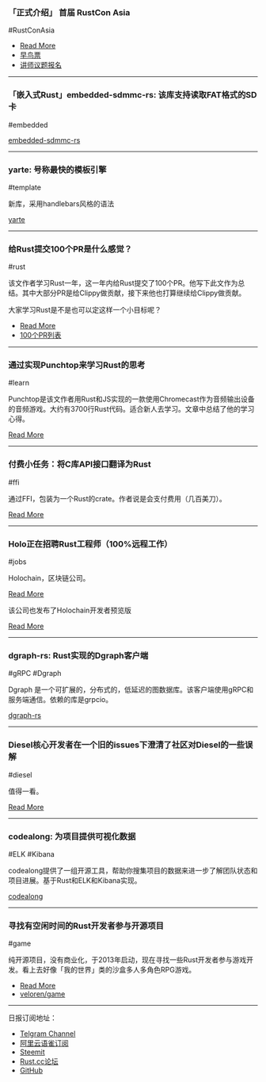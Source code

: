 ### 「正式介绍」 首届 RustCon Asia

#RustConAsia

- [Read More](https://mp.weixin.qq.com/s/vBKiFdNoCat3I9NYdV5yIA)
- [早鸟票](http://www.huodongxing.com/event/6479456003900)
- [讲师议题报名](https://cfp.rustcon.asia/events/rustcon-asia)

---

### 「嵌入式Rust」embedded-sdmmc-rs: 该库支持读取FAT格式的SD卡

#embedded

[embedded-sdmmc-rs](https://github.com/thejpster/embedded-sdmmc-rs)

---

### yarte: 号称最快的模板引擎

#template

新库，采用handlebars风格的语法

[yarte](https://github.com/rust-iendo/yarte)

---

### 给Rust提交100个PR是什么感觉？

#rust

该文作者学习Rust一年，这一年内给Rust提交了100个PR。他写下此文作为总结。其中大部分PR是给Clippy做贡献，接下来他也打算继续给Clippy做贡献。

大家学习Rust是不是也可以定这样一个小目标呢？

- [Read More](https://phansch.net/2019/02/18/onehundred-rust-prs/)
- [100个PR列表](https://phansch.net/onehundred/rust/)

---

### 通过实现Punchtop来学习Rust的思考

#learn

Punchtop是该文作者用Rust和JS实现的一款使用Chromecast作为音频输出设备的音频游戏。大约有3700行Rust代码。适合新人去学习。文章中总结了他的学习心得。

[Read More](https://hyperbo.la/w/reflections-on-learning-rust/)

---

### 付费小任务：将C库API接口翻译为Rust

#ffi

通过FFI，包装为一个Rust的crate。作者说是会支付费用（几百美刀）。

[Read More](https://www.reddit.com/r/rust/comments/asii9i/translate_api_functions_of_a_c_lib/)

---

### Holo正在招聘Rust工程师（100%远程工作）

#jobs

Holochain，区块链公司。

[Read More](https://holo.host/careers/rust-developer/)

该公司也发布了Holochain开发者预览版

[Read More](https://medium.com/holochain/developer-preview-0-0-4-alpha-and-enabling-full-authority-over-data-for-holo-users-3cc8794855d4)

---

### dgraph-rs: Rust实现的Dgraph客户端

#gRPC #Dgraph

Dgraph 是一个可扩展的，分布式的，低延迟的图数据库。该客户端使用gRPC和服务端通信。依赖的库是grpcio。

[dgraph-rs](https://github.com/Swoorup/dgraph-rs)

---

### Diesel核心开发者在一个旧的issues下澄清了社区对Diesel的一些误解

#diesel

值得一看。

[Read More](https://github.com/rust-lang/rfcs/issues/798#issuecomment-465324544)

---

### codealong: 为项目提供可视化数据

#ELK #Kibana

codealong提供了一组开源工具，帮助你搜集项目的数据来进一步了解团队状态和项目进展。基于Rust和ELK和Kibana实现。

[codealong](https://github.com/codealong/codealong)

---

### 寻找有空闲时间的Rust开发者参与开源项目

#game

纯开源项目，没有商业化，于2013年启动，现在寻找一些Rust开发者参与游戏开发。看上去好像「我的世界」类的沙盒多人多角色RPG游戏。

- [Read More](https://www.reddit.com/r/rust/comments/aje3bs/looking_for_rust_programmer_with_lots_of_free_time/)
- [veloren/game](https://gitlab.com/veloren/game)


---

日报订阅地址：

- [Telgram Channel](https://t.me/rust_daily_news )
- [阿里云语雀订阅](https://www.yuque.com/chaosbot/rustnews)
- [Steemit](https://steemit.com/@blackanger)
- [Rust.cc论坛](https://rust.cc)
- [GitHub](https://github.com/RustStudy/rust_daily_news)